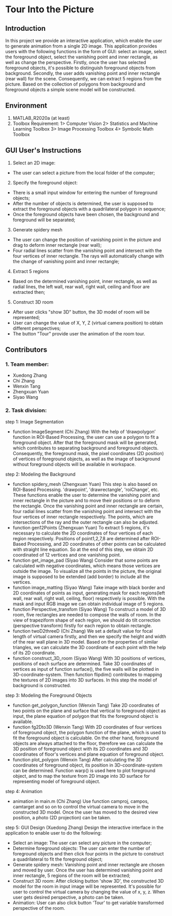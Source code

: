 # Tour Into the Picture ###

## Introduction
In this project we provide an interactive application, which enable the user to generate animation from a single 2D image. This application provides users with the following functions in the form of GUI: select an image, select the foreground object, select the vanishing point and inner rectangle, as well as change the perspective.
Firstly, once the user has selected foreground objects, it's possible to distinguish foreground objects from background. Secondly, the user adds vanishing point and inner rectangle (rear wall) for the scene. Consequently, we can extract 5 regions from the picture. Based on the collection of polygons from background and foreground objects a simple scene model will be constructed. 

## Environment

1. MATLAB_R2020a (at least)
2. Toolbox Requirement:
    1> Computer Vision
    2> Statistics and Machine Learning Toolbox 
    3> Image Processing Toolbox
    4> Symbolic Math Toolbox

## GUI User's Instructions
1. Select an 2D image: 
- The user can select a picture from the local folder of the computer;
2. Specify the foreground object:
- There is a small input window for entering the number of foreground objects;
- After the number of objects is determined, the user is supposed to extract the foreground objects with a quadrilateral polygon in sequence;
- Once the foreground objects have been chosen, the background and foreground will be separated;
3. Generate spidery mesh
- The user can change the position of vanishing point in the picture and drag to deform inner rectangle (rear wall);
- Four radial lines scatter from the vanishing point and intersect with the four vertices of inner rectangle. The rays will automatically change with the change of vanishing point and inner rectangle;
4. Extract 5 regions
- Based on the determined vanishing point, inner rectangle, as well as radial lines, the left wall, rear wall, right wall, ceiling and floor are extracted then;
5. Construct 3D room
- After user clicks "show 3D" button, the 3D model of room will be represented;
- User can change the value of X, Y, Z (virtual camera position) to obtain different perspectives;
- The button "Tour" provide user the animation of the room tour.

## Contributors
### 1. Team member:
- Xuedong Zhang
- Chi Zhang
- Wenxin Tang
- Zhengxuan Yuan
- Siyao Wang


### 2. Task division:

step 1: Image Segmentation
- function ImageSegment (Chi Zhang)
With the help of ‘drawpolygon’ function in ROI-Based Processing, the user can use a polygon to fit a foreground object. After that the foreground mask will be generated, which contributes to separating background and foreground objects. Consequently, the foreground mask, the pixel coordinates (2D position) of vertices of foreground objects, as well as the image of background without foreground objects will be available in workspace.

step 2: Modeling the Background
- function spidery_mesh (Zhengxuan Yuan)
This step is also based on ROI-Based Processing. 'drawpoint', 'drawrectangle', 'roiChange', etc. These functions enable the user to determine the vanishing point and inner rectangle in the picture and to move their positions or to deform the rectangle. Once the vanishing point and inner rectangle are certain, four radial lines scatter from the vanishing point and intersect with the four vertices of inner rectangle respectively. The points, which are intersections of the ray and the outer rectangle can also be adjusted.
- function gen12Points (Zhengxuan Yuan)
To extract 5 regions, it's necessary to calculate the 2D coordinates of four vertices of each region respectively. Positions of point1,2,7,8 are determined after ROI-Based Processing, and 2D coordinates of other points can be calculated with straight line equation. So at the end of this step, we obtain 2D coordinated of 12 vertices and one vanishing point.
- function get_image_pad (Siyao Wang)
Consider that some points are calculated with negative coordinates, which means those vertices are outside the image. To visualize all the points in the picture, the original image is supposed to be extended (add border) to include all the vertices. 
- function image_matting (Siyao Wang)
Take image with black border and 2D coordinates of points as input, generating mask for each regions(left wall, rear wall, right wall, ceiling, floor) respectively is possible. With the mask and input RGB image we can obtain individual image of 5 regions.
- function Perspective_transfom (Siyao Wang)
To construct a model of 3D room, five rectangles are needed to compose the walls of room. In the view of trapeziform shape of each region, we should do tilt correction (perspective transform) firstly for each region to obtain rectangle.
- function twoD2threeD (Chi Zhang)
We set a default value for focal length of virtual camera firstly, and then we specify the height and width of the rear wall plane in 3D model. Based on the properties of similar triangles, we can calculate the 3D coordinate of each point with the help of its 2D coordinate.
- function construct_3D_room (Siyao Wang)
With 3D positions of vertices, positions of each surface are determined. Take 3D coordinates of vertices as input of function surface(), the five walls will be plotted in 3D-coordinate-system. Then function flipdim() contributes to mapping the textures of 2D images into 3D surfaces. In this step the model of background is constructed.

step 3: Modeling the Foreground Objects
- function get_polygon_function (Wenxin Tang)
Take 2D coordinates of two points on the plane and surface that vertical to foreground object as input, the plane equation of polygon that fits the foreground object is available.
- function fg2Dto3D (Wenxin Tang)
With 2D coordinates of four vertices of foreground object, the polygon function of the plane, which is used to fit the foreground object is calculable. On the other hand, foreground objects are always attached to the floor, therefore we can calculate the 3D position of foreground object with its 2D coordinates and 3D coordinates of floor's vertices and plane equation of foreground object.
- function plot_polygon (Wenxin Tang)
After calculating the 3D coordinates of foreground object, its position in 3D-coordinate-system can be determined. Function warp() is used here to plot foreground object, and to map the texture from 2D image into 3D surface for representing model of foreground object.

step 4: Animation
- animation in main.m (Chi Zhang)
Use function camproj, campos, camtarget and so on to control the virtual camera to move in the constructed 3D model. Once the user has moved to the desired view position, a photo (2D projection) can be taken.

step 5: GUI Design
(Xuedong Zhang)
Design the interactive interface in the application to enable user to do the following:
- Select an image: The user can select any picture in the computer;
- Determine foreground objects: The user can enter the number of foreground objects and then click four points in the picture to construct a quadrilateral to fit the foreground object; 
- Generate spidery mesh: Vanishing point and inner rectangle are chosen and moved by user. Once the user has determined vanishing point and inner rectangle, 5 regions of the room will be extracted;
- Construct 3D room: After clicking button 'show 3D', the constructed 3D model for the room in input image will be represented. It's possible for user to control the virtual camera by changing the value of x, y, z. When user gets desired perspective, a photo can be taken.
- Animation: User can also click button 'Tour' to get variable transformed perspective of the room.
